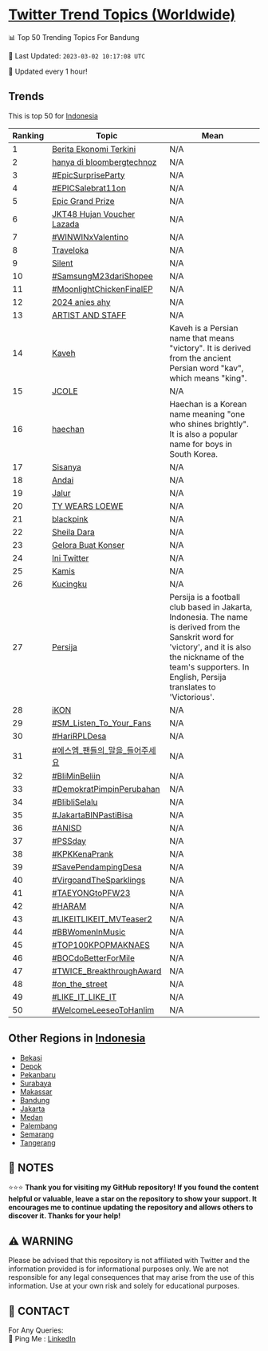 [Twitter Trend Topics (Worldwide)](https://github.com/ErcinDedeoglu/Twitter-Trend-Topics)
==========


📊 Top 50 Trending Topics For Bandung

📆 Last Updated: `2023-03-02 10:17:08 UTC`

🔧 Updated every 1 hour!


## Trends

This is top 50 for [Indonesia](</Indonesia>)

| Ranking | Topic | Mean |
| ------- | ------------ | ------------ |
| 1 | [Berita Ekonomi Terkini](http://twitter.com/search?q=Berita+Ekonomi+Terkini) | N/A |
| 2 | [hanya di bloombergtechnoz](http://twitter.com/search?q=hanya+di+bloombergtechnoz) | N/A |
| 3 | [#EpicSurpriseParty](http://twitter.com/search?q=%23EpicSurpriseParty) | N/A |
| 4 | [#EPICSalebrat11on](http://twitter.com/search?q=%23EPICSalebrat11on) | N/A |
| 5 | [Epic Grand Prize](http://twitter.com/search?q=Epic+Grand+Prize) | N/A |
| 6 | [JKT48 Hujan Voucher Lazada](http://twitter.com/search?q=JKT48+Hujan+Voucher+Lazada) | N/A |
| 7 | [#WINWINxValentino](http://twitter.com/search?q=%23WINWINxValentino) | N/A |
| 8 | [Traveloka](http://twitter.com/search?q=Traveloka) | N/A |
| 9 | [Silent](http://twitter.com/search?q=Silent) | N/A |
| 10 | [#SamsungM23dariShopee](http://twitter.com/search?q=%23SamsungM23dariShopee) | N/A |
| 11 | [#MoonlightChickenFinalEP](http://twitter.com/search?q=%23MoonlightChickenFinalEP) | N/A |
| 12 | [2024 anies ahy](http://twitter.com/search?q=2024+anies+ahy) | N/A |
| 13 | [ARTIST AND STAFF](http://twitter.com/search?q=ARTIST+AND+STAFF) | N/A |
| 14 | [Kaveh](http://twitter.com/search?q=Kaveh) | Kaveh is a Persian name that means "victory". It is derived from the ancient Persian word "kav", which means "king". |
| 15 | [JCOLE](http://twitter.com/search?q=JCOLE) | N/A |
| 16 | [haechan](http://twitter.com/search?q=haechan) | Haechan is a Korean name meaning "one who shines brightly". It is also a popular name for boys in South Korea. |
| 17 | [Sisanya](http://twitter.com/search?q=Sisanya) | N/A |
| 18 | [Andai](http://twitter.com/search?q=Andai) | N/A |
| 19 | [Jalur](http://twitter.com/search?q=Jalur) | N/A |
| 20 | [TY WEARS LOEWE](http://twitter.com/search?q=TY+WEARS+LOEWE) | N/A |
| 21 | [blackpink](http://twitter.com/search?q=blackpink) | N/A |
| 22 | [Sheila Dara](http://twitter.com/search?q=Sheila+Dara) | N/A |
| 23 | [Gelora Buat Konser](http://twitter.com/search?q=Gelora+Buat+Konser) | N/A |
| 24 | [Ini Twitter](http://twitter.com/search?q=Ini+Twitter) | N/A |
| 25 | [Kamis](http://twitter.com/search?q=Kamis) | N/A |
| 26 | [Kucingku](http://twitter.com/search?q=Kucingku) | N/A |
| 27 | [Persija](http://twitter.com/search?q=Persija) | Persija is a football club based in Jakarta, Indonesia. The name is derived from the Sanskrit word for 'victory', and it is also the nickname of the team's supporters. In English, Persija translates to 'Victorious'. |
| 28 | [iKON](http://twitter.com/search?q=iKON) | N/A |
| 29 | [#SM_Listen_To_Your_Fans](http://twitter.com/search?q=%23SM_Listen_To_Your_Fans) | N/A |
| 30 | [#HariRPLDesa](http://twitter.com/search?q=%23HariRPLDesa) | N/A |
| 31 | [#에스엠_팬들의_말을_들어주세요](http://twitter.com/search?q=%23%ec%97%90%ec%8a%a4%ec%97%a0_%ed%8c%ac%eb%93%a4%ec%9d%98_%eb%a7%90%ec%9d%84_%eb%93%a4%ec%96%b4%ec%a3%bc%ec%84%b8%ec%9a%94) | N/A |
| 32 | [#BliMinBeliin](http://twitter.com/search?q=%23BliMinBeliin) | N/A |
| 33 | [#DemokratPimpinPerubahan](http://twitter.com/search?q=%23DemokratPimpinPerubahan) | N/A |
| 34 | [#BlibliSelalu](http://twitter.com/search?q=%23BlibliSelalu) | N/A |
| 35 | [#JakartaBINPastiBisa](http://twitter.com/search?q=%23JakartaBINPastiBisa) | N/A |
| 36 | [#ANISD](http://twitter.com/search?q=%23ANISD) | N/A |
| 37 | [#PSSday](http://twitter.com/search?q=%23PSSday) | N/A |
| 38 | [#KPKKenaPrank](http://twitter.com/search?q=%23KPKKenaPrank) | N/A |
| 39 | [#SavePendampingDesa](http://twitter.com/search?q=%23SavePendampingDesa) | N/A |
| 40 | [#VirgoandTheSparklings](http://twitter.com/search?q=%23VirgoandTheSparklings) | N/A |
| 41 | [#TAEYONGtoPFW23](http://twitter.com/search?q=%23TAEYONGtoPFW23) | N/A |
| 42 | [#HARAM](http://twitter.com/search?q=%23HARAM) | N/A |
| 43 | [#LIKEITLIKEIT_MVTeaser2](http://twitter.com/search?q=%23LIKEITLIKEIT_MVTeaser2) | N/A |
| 44 | [#BBWomenInMusic](http://twitter.com/search?q=%23BBWomenInMusic) | N/A |
| 45 | [#TOP100KPOPMAKNAES](http://twitter.com/search?q=%23TOP100KPOPMAKNAES) | N/A |
| 46 | [#BOCdoBetterForMile](http://twitter.com/search?q=%23BOCdoBetterForMile) | N/A |
| 47 | [#TWICE_BreakthroughAward](http://twitter.com/search?q=%23TWICE_BreakthroughAward) | N/A |
| 48 | [#on_the_street](http://twitter.com/search?q=%23on_the_street) | N/A |
| 49 | [#LIKE_IT_LIKE_IT](http://twitter.com/search?q=%23LIKE_IT_LIKE_IT) | N/A |
| 50 | [#WelcomeLeeseoToHanlim](http://twitter.com/search?q=%23WelcomeLeeseoToHanlim) | N/A |



## Other Regions in [Indonesia](</Indonesia>)

* [Bekasi](</Indonesia/Bekasi.md>)
* [Depok](</Indonesia/Depok.md>)
* [Pekanbaru](</Indonesia/Pekanbaru.md>)
* [Surabaya](</Indonesia/Surabaya.md>)
* [Makassar](</Indonesia/Makassar.md>)
* [Bandung](</Indonesia/Bandung.md>)
* [Jakarta](</Indonesia/Jakarta.md>)
* [Medan](</Indonesia/Medan.md>)
* [Palembang](</Indonesia/Palembang.md>)
* [Semarang](</Indonesia/Semarang.md>)
* [Tangerang](</Indonesia/Tangerang.md>)



## 📝 NOTES

⭐⭐⭐ **Thank you for visiting my GitHub repository! If you found the content helpful or valuable, leave a star on the repository to show your support. It encourages me to continue updating the repository and allows others to discover it. Thanks for your help!**


## ⚠️ WARNING

Please be advised that this repository is not affiliated with Twitter and the information provided is for informational purposes only. We are not responsible for any legal consequences that may arise from the use of this information. Use at your own risk and solely for educational purposes.


## 📨 CONTACT

 For Any Queries:  
            🏓 Ping Me : [LinkedIn](https://www.linkedin.com/in/ercindedeoglu/)

